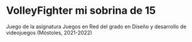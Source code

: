 # VolleyFighter mi sobrina de 15
Juego de la asignatura Juegos en Red del grado en Diseño y desarrollo de videojuegos (Móstoles, 2021-2022)
